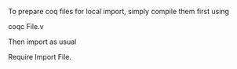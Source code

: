 To prepare coq files for local import, simply compile them first using

  coqc File.v

Then import as usual

  Require Import File.
